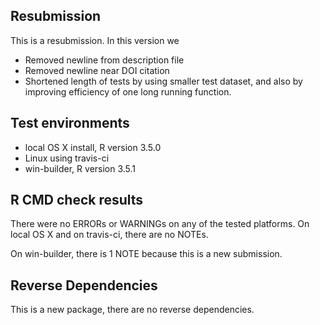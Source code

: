 ## Resubmission
This is a resubmission. In this version we

* Removed newline from description file
* Removed newline near DOI citation
* Shortened length of tests by using smaller test dataset, and also by improving efficiency of one long running function. 

## Test environments
* local OS X install, R version 3.5.0
* Linux using travis-ci
* win-builder, R version 3.5.1


## R CMD check results
There were no ERRORs or WARNINGs on any of the tested platforms.
On local OS X and on travis-ci, there are no NOTEs. 

On win-builder, there is 1 NOTE because this is a new submission.

## Reverse Dependencies
This is a new package, there are no reverse dependencies. 
